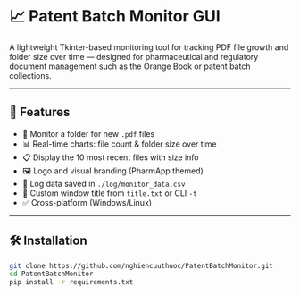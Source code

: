 # 📈 Patent Batch Monitor GUI

A lightweight Tkinter-based monitoring tool for tracking PDF file growth and folder size over time — designed for pharmaceutical and regulatory document management such as the Orange Book or patent batch collections.

---

## 🧩 Features

- 📂 Monitor a folder for new `.pdf` files
- 📊 Real-time charts: file count & folder size over time
- 📋 Display the 10 most recent files with size info
- 🖼️ Logo and visual branding (PharmApp themed)
- 📝 Log data saved in `./log/monitor_data.csv`
- 📄 Custom window title from `title.txt` or CLI `-t`
- ✅ Cross-platform (Windows/Linux)

---

## 🛠 Installation

```bash
git clone https://github.com/nghiencuuthuoc/PatentBatchMonitor.git
cd PatentBatchMonitor
pip install -r requirements.txt
